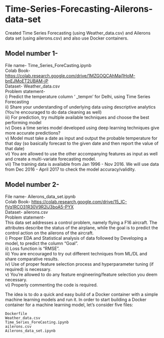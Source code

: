 # Time-Series-Forecasting-Ailerons-data-set
Created Time Series Forecasting (using Weather_data.csv) and Ailerons data set (using ailerons.csv) and also use Docker containers.

## Model number 1-

File name- Time_Series_ForeCasting.ipynb \
Colab Book- https://colab.research.google.com/drive/1MZGOQCAhMaj1HoM-bnEJMoET2UBAM-jP \
Dataset- Weather_data.csv \
Problem statement- \
i) Predict the temperature column ‘ _tempm’ for Delhi, using Time Series Forecasting \
ii) Share your understanding of underlying data using descriptive analytics (You’re encouraged to do data cleaning as well) \
iii) For prediction, try multiple available techniques and choose the best performing model \
iv) Does a time series model developed using deep learning techniques give more accurate predictions? \
v) Model must take a date as input and output the probable temperature for that day (so basically forecast to the given date and then report the value of that date) \
vi) You are allowed to use the other accompanying features as input as well and create a multi-variate forecasting model. \
vii) The training data is available from Jan 1996 - Nov 2016. We will use data from Dec 2016 - April 2017 to check the model accuracy/validity. 

## Model number 2-

File name- Ailerons_data_set.ipynb \
Colab Book- https://colab.research.google.com/drive/15_lC-fVq1RCO31R30V9R2lJ3boA5-PYX \
Dataset- ailerons.csv \
Problem statement- \
This data set addresses a control problem, namely flying a F16 aircraft. The attributes describe the status of the airplane, while the goal is to predict the control action on the ailerons of the aircraft. \
i) Proper EDA and Statistical analysis of data followed by Developing a model, to predict the column “Goal”. \
ii) Loss function is “RMSE”. \
iii) You are encouraged to try out different techniques from ML/DL and share comparative results. \
iv) Use of proper feature selection process and hyperparameter tuning (if required) is necessary. \
v) You’re allowed to do any feature engineering/feature selection you deem necessary. \
vi) Properly commenting the code is required. 

The idea is to do a quick and easy build of a Docker container with a simple machine learning models and run it. In order to start building a Docker container for a machine learning model, let’s consider five files:

    Dockerfile
    Weather_data.csv
    Time_Series_ForeCasting.ipynb
    ailerons.csv
    Ailerons_data_set.ipynb

